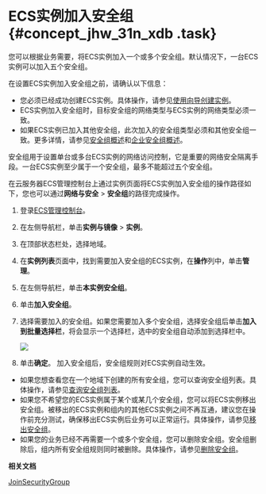 # ECS实例加入安全组 {#concept_jhw_31n_xdb .task}

您可以根据业务需要，将ECS实例加入一个或多个安全组。默认情况下，一台ECS实例可以加入五个安全组。

在设置ECS实例加入安全组之前，请确认以下信息：

-   您必须已经成功创建ECS实例。具体操作，请参见[使用向导创建实例](../cn.zh-CN/实例/创建实例/使用向导创建实例.md#)。
-   ECS实例加入安全组时，目标安全组的网络类型与ECS实例的网络类型必须一致。
-   如果ECS实例已加入其他安全组，此次加入的安全组类型必须和其他安全组一致。更多详情，请参见[安全组概述](cn.zh-CN/安全/安全组/安全组概览.md#)和[企业安全组概述](cn.zh-CN/安全/安全组/企业安全组概述.md#)。

安全组用于设置单台或多台ECS实例的网络访问控制，它是重要的网络安全隔离手段。一台ECS实例至少属于一个安全组，最多不能超过五个安全组。

在云服务器ECS管理控制台上通过实例页面将ECS实例加入安全组的操作路径如下，您也可以通过**网络与安全** \> **安全组**的路径完成操作。

1.  登录[ECS管理控制台](https://ecs.console.aliyun.com)。
2.  在左侧导航栏，单击**实例与镜像** \> **实例**。
3.  在顶部状态栏处，选择地域。
4.  在**实例列表**页面中，找到需要加入安全组的ECS实例，在**操作**列中，单击**管理**。
5.  在左侧导航栏，单击**本实例安全组**。
6.  单击**加入安全组**。
7.  选择需要加入的安全组。如果您需要加入多个安全组，选择安全组后单击**加入到批量选择栏**，将会显示一个选择栏，选中的安全组自动添加到选择栏中。 

    ![](http://static-aliyun-doc.oss-cn-hangzhou.aliyuncs.com/assets/img/9652/156534000548434_zh-CN.png)

8.  单击**确定**。 加入安全组后，安全组规则对ECS实例自动生效。

-   如果您想查看您在一个地域下创建的所有安全组，您可以查询安全组列表。具体操作，请参见[查询安全组列表](cn.zh-CN/隐藏/新架构后需要隐藏的文档汇总/安全/查询安全组列表.md#)。
-   如果您不希望您的ECS实例属于某个或某几个安全组，您可以将ECS实例移出安全组。被移出的ECS实例和组内的其他ECS实例之间不再互通，建议您在操作前充分测试，确保移出ECS实例后业务可以正常运行。具体操作，请参见[移出安全组](cn.zh-CN/隐藏/新架构后需要隐藏的文档汇总/安全/移出安全组.md#)。
-   如果您的业务已经不再需要一个或多个安全组，您可以删除安全组。安全组删除后，组内所有安全组规则同时被删除。具体操作，请参见[删除安全组](cn.zh-CN/安全/安全组/删除安全组.md#)。

**相关文档**  


[JoinSecurityGroup](../cn.zh-CN/API参考/安全组/JoinSecurityGroup.md#)

